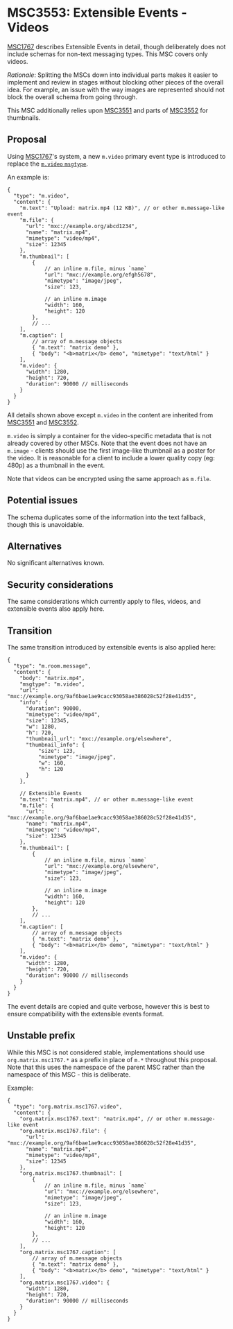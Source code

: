 # MSC3553: Extensible Events - Videos

[MSC1767](https://github.com/matrix-org/matrix-doc/pull/1767) describes Extensible Events in detail,
though deliberately does not include schemas for non-text messaging types. This MSC covers only videos.

*Rationale*: Splitting the MSCs down into individual parts makes it easier to implement and review in
stages without blocking other pieces of the overall idea. For example, an issue with the way images
are represented should not block the overall schema from going through.

This MSC additionally relies upon [MSC3551](https://github.com/matrix-org/matrix-doc/pull/3551) and
parts of [MSC3552](https://github.com/matrix-org/matrix-doc/pull/3552) for thumbnails.

## Proposal

Using [MSC1767](https://github.com/matrix-org/matrix-doc/pull/1767)'s system, a new `m.video` primary
event type is introduced to replace the [`m.video` `msgtype`](https://spec.matrix.org/v1.1/client-server-api/#mvideo).

An example is:

```json5
{
  "type": "m.video",
  "content": {
    "m.text": "Upload: matrix.mp4 (12 KB)", // or other m.message-like event
    "m.file": {
      "url": "mxc://example.org/abcd1234",
      "name": "matrix.mp4",
      "mimetype": "video/mp4",
      "size": 12345
    },
    "m.thumbnail": [
        {
            // an inline m.file, minus `name`
            "url": "mxc://example.org/efgh5678",
            "mimetype": "image/jpeg",
            "size": 123,

            // an inline m.image
            "width": 160,
            "height": 120
        },
        // ...
    ],
    "m.caption": [
        // array of m.message objects
        { "m.text": "matrix demo" },
        { "body": "<b>matrix</b> demo", "mimetype": "text/html" }
    ],
    "m.video": {
      "width": 1280,
      "height": 720,
      "duration": 90000 // milliseconds
    }
  }
}
```

All details shown above except `m.video` in the content are inherited from [MSC3551](https://github.com/matrix-org/matrix-doc/pull/3551) and [MSC3552](https://github.com/matrix-org/matrix-doc/pull/3552).

`m.video` is simply a container for the video-specific metadata that is not already covered by other MSCs.
Note that the event does not have an `m.image` - clients should use the first image-like thumbnail as a poster
for the video. It is reasonable for a client to include a lower quality copy (eg: 480p) as a thumbnail in the
event.

Note that videos can be encrypted using the same approach as `m.file`.

## Potential issues

The schema duplicates some of the information into the text fallback, though this is unavoidable.

## Alternatives

No significant alternatives known.

## Security considerations

The same considerations which currently apply to files, videos, and extensible events also apply here.

## Transition

The same transition introduced by extensible events is also applied here:

```json5
{
  "type": "m.room.message",
  "content": {
    "body": "matrix.mp4",
    "msgtype": "m.video",
    "url": "mxc://example.org/9af6bae1ae9cacc93058ae386028c52f28e41d35",
    "info": {
      "duration": 90000,
      "mimetype": "video/mp4",
      "size": 12345,
      "w": 1280,
      "h": 720,
      "thumbnail_url": "mxc://example.org/elsewhere",
      "thumbnail_info": {
          "size": 123,
          "mimetype": "image/jpeg",
          "w": 160,
          "h": 120
      }
    },

    // Extensible Events
    "m.text": "matrix.mp4", // or other m.message-like event
    "m.file": {
      "url": "mxc://example.org/9af6bae1ae9cacc93058ae386028c52f28e41d35",
      "name": "matrix.mp4",
      "mimetype": "video/mp4",
      "size": 12345
    },
    "m.thumbnail": [
        {
            // an inline m.file, minus `name`
            "url": "mxc://example.org/elsewhere",
            "mimetype": "image/jpeg",
            "size": 123,

            // an inline m.image
            "width": 160,
            "height": 120
        },
        // ...
    ],
    "m.caption": [
        // array of m.message objects
        { "m.text": "matrix demo" },
        { "body": "<b>matrix</b> demo", "mimetype": "text/html" }
    ],
    "m.video": {
      "width": 1280,
      "height": 720,
      "duration": 90000 // milliseconds
    }
  }
}
```

The event details are copied and quite verbose, however this is best to ensure compatibility with the
extensible events format.

## Unstable prefix

While this MSC is not considered stable, implementations should use `org.matrix.msc1767.*` as a prefix in
place of `m.*` throughout this proposal. Note that this uses the namespace of the parent MSC rather than
the namespace of this MSC - this is deliberate.

Example:
```json5
{
  "type": "org.matrix.msc1767.video",
  "content": {
    "org.matrix.msc1767.text": "matrix.mp4", // or other m.message-like event
    "org.matrix.msc1767.file": {
      "url": "mxc://example.org/9af6bae1ae9cacc93058ae386028c52f28e41d35",
      "name": "matrix.mp4",
      "mimetype": "video/mp4",
      "size": 12345
    },
    "org.matrix.msc1767.thumbnail": [
        {
            // an inline m.file, minus `name`
            "url": "mxc://example.org/elsewhere",
            "mimetype": "image/jpeg",
            "size": 123,

            // an inline m.image
            "width": 160,
            "height": 120
        },
        // ...
    ],
    "org.matrix.msc1767.caption": [
        // array of m.message objects
        { "m.text": "matrix demo" },
        { "body": "<b>matrix</b> demo", "mimetype": "text/html" }
    ],
    "org.matrix.msc1767.video": {
      "width": 1280,
      "height": 720,
      "duration": 90000 // milliseconds
    }
  }
}
```
